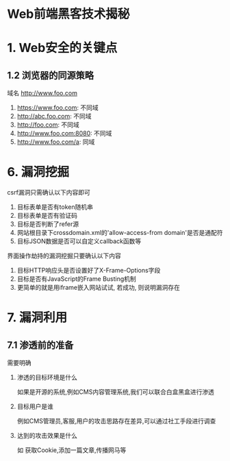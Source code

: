 # Web前端黑客技术揭秘

# 1. Web安全的关键点

## 1.2 浏览器的同源策略

域名 http://www.foo.com

1. https://www.foo.com: 不同域
2. http://abc.foo.com: 不同域
3. http://foo.com: 不同域
4. http://www.foo.com:8080: 不同域
5. http://www.foo.com/a: 同域

# 6. 漏洞挖掘

csrf漏洞只需确认以下内容即可

1. 目标表单是否有token随机串
2. 目标表单是否有验证码
3. 目标是否判断了refer源
4. 网站根目录下crossdomain.xml的'allow-access-from domain'是否是通配符
5. 目标JSON数据是否可以自定义callback函数等

界面操作劫持的漏洞挖掘只要确认以下内容

1. 目标HTTP响应头是否设置好了X-Frame-Options字段
2. 目标是否有JavaScript的Frame Busting机制
3. 更简单的就是用iframe嵌入网站试试, 若成功, 则说明漏洞存在

 

# 7. 漏洞利用

## 7.1 渗透前的准备

需要明确

1. 渗透的目标环境是什么
    
    如果是开源的系统,例如CMS内容管理系统,我们可以联合白盒黑盒进行渗透
2. 目标用户是谁

    例如CMS管理员,客服,用户的攻击思路存在差异,可以通过社工手段进行调查
3. 达到的攻击效果是什么

    如 获取Cookie,添加一篇文章,传播网马等





